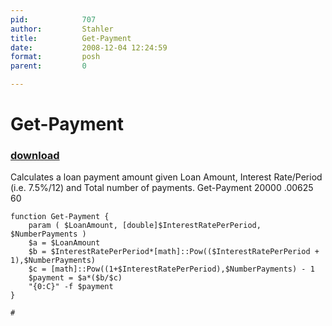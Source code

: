 ```yaml
---
pid:            707
author:         Stahler
title:          Get-Payment
date:           2008-12-04 12:24:59
format:         posh
parent:         0

---
```


# Get-Payment

### [download](//scripts/707.ps1)

Calculates a loan payment amount given Loan Amount, Interest Rate/Period (i.e. 7.5%/12) and Total number of payments.
Get-Payment 20000 .00625 60

```posh
function Get-Payment {
	param ( $LoanAmount, [double]$InterestRatePerPeriod, $NumberPayments )
	$a = $LoanAmount
	$b = $InterestRatePerPeriod*[math]::Pow(($InterestRatePerPeriod + 1),$NumberPayments)
	$c = [math]::Pow((1+$InterestRatePerPeriod),$NumberPayments) - 1
	$payment = $a*($b/$c)
	"{0:C}" -f $payment
}	

#	
```
